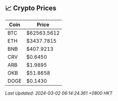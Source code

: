 ## 📈 Crypto Prices

| Coin | Price |
| ---- | ----- |
| BTC | $62563.5612 |
| ETH | $3437.7815 |
| BNB | $407.9213 |
| CRV | $0.6450 |
| ARB | $1.9895 |
| OKB | $51.8658 |
| DOGE | $0.1430 |

_Last Updated: 2024-03-02 06:14:24.361 +0800 HKT_